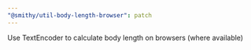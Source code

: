 ```yaml
---
"@smithy/util-body-length-browser": patch
---
```


Use TextEncoder to calculate body length on browsers (where available)
